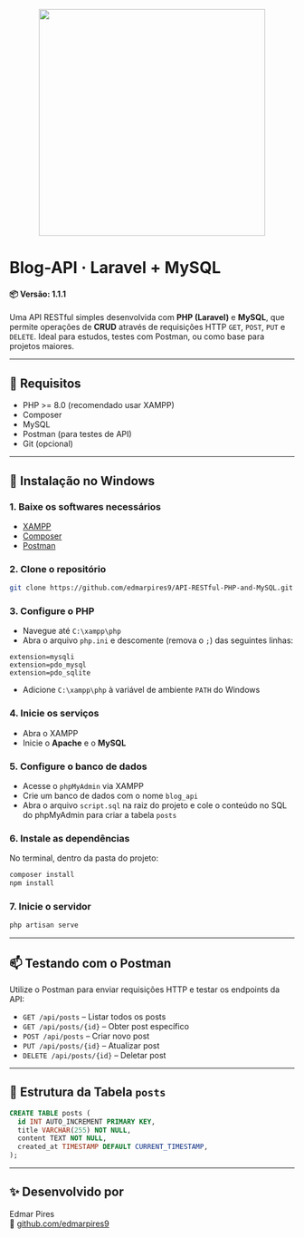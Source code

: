 <p align="center">
  <a href="https://laravel.com" target="_blank">
    <img src="https://raw.githubusercontent.com/laravel/art/master/logo-lockup/5%20SVG/2%20CMYK/1%20Full%20Color/laravel-logolockup-cmyk-red.svg" width="400">
  </a>
</p>

# Blog-API · Laravel + MySQL
#### 📦 Versão: 1.1.1
Uma API RESTful simples desenvolvida com **PHP (Laravel)** e **MySQL**, que permite operações de **CRUD** através de requisições HTTP `GET`, `POST`, `PUT` e `DELETE`. Ideal para estudos, testes com Postman, ou como base para projetos maiores.

---

## 🧰 Requisitos

- PHP >= 8.0 (recomendado usar XAMPP)
- Composer
- MySQL
- Postman (para testes de API)
- Git (opcional)

---

## 🚀 Instalação no Windows

### 1. Baixe os softwares necessários

- [XAMPP](https://www.apachefriends.org/pt_br/download.html)
- [Composer](https://getcomposer.org/download/)
- [Postman](https://www.postman.com/downloads/)

### 2. Clone o repositório

```bash
git clone https://github.com/edmarpires9/API-RESTful-PHP-and-MySQL.git
```

### 3. Configure o PHP

- Navegue até `C:\xampp\php`
- Abra o arquivo `php.ini` e descomente (remova o `;`) das seguintes linhas:

```
extension=mysqli
extension=pdo_mysql
extension=pdo_sqlite
```

- Adicione `C:\xampp\php` à variável de ambiente `PATH` do Windows

### 4. Inicie os serviços

- Abra o XAMPP
- Inicie o **Apache** e o **MySQL**

### 5. Configure o banco de dados

- Acesse o `phpMyAdmin` via XAMPP
- Crie um banco de dados com o nome `blog_api`
- Abra o arquivo `script.sql` na raiz do projeto e cole o conteúdo no SQL do phpMyAdmin para criar a tabela `posts`

### 6. Instale as dependências

No terminal, dentro da pasta do projeto:

```bash
composer install
npm install
```

### 7. Inicie o servidor

```bash
php artisan serve
```

---

## 📫 Testando com o Postman

Utilize o Postman para enviar requisições HTTP e testar os endpoints da API:

- `GET /api/posts` – Listar todos os posts
- `GET /api/posts/{id}` – Obter post específico
- `POST /api/posts` – Criar novo post
- `PUT /api/posts/{id}` – Atualizar post
- `DELETE /api/posts/{id}` – Deletar post

---

## 🧪 Estrutura da Tabela `posts`

```sql
CREATE TABLE posts (
  id INT AUTO_INCREMENT PRIMARY KEY,
  title VARCHAR(255) NOT NULL,
  content TEXT NOT NULL,
  created_at TIMESTAMP DEFAULT CURRENT_TIMESTAMP,
);
```
  <!--updated_at TIMESTAMP DEFAULT CURRENT_TIMESTAMP ON UPDATE CURRENT_TIMESTAMP-->

---

## ✨ Desenvolvido por

Edmar Pires  
🔗 [github.com/edmarpires9](https://github.com/edmarpires9)
